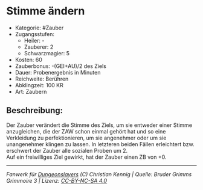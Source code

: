 # Stimme ändern  
- Kategorie: #Zauber  
- Zugangsstufen:  
  - Heiler: -  
  - Zauberer: 2  
  - Schwarzmagier: 5  
- Kosten: 60  
- Zauberbonus: -(GEI+AU)/2 des Ziels  
- Dauer: Probenergebnis in Minuten  
- Reichweite: Berühren  
- Abklingzeit: 100 KR  
- Art: Zaubern     

## Beschreibung:
Der Zauber verändert die Stimme des Ziels, um sie entweder einer Stimme anzugleichen, die der ZAW schon einmal gehört hat und so eine Verkleidung zu perfektionieren, um sie angenehmer oder um sie unangenehmer klingen zu lassen. In letzteren beiden Fällen erleichtert bzw. erschwert der Zauber alle sozialen Proben um 2.<br>Auf ein freiwilliges Ziel gewirkt, hat der Zauber einen ZB von +0.


___
*Fanwerk für [Dungeonslayers](https://www.dungeonslayers.net/) (C) Christian Kennig | Quelle: Bruder Grimms Grimmoire 3 | Lizenz: [CC-BY-NC-SA 4.0](https://creativecommons.org/licenses/by-nc-sa/4.0/deed.de)*